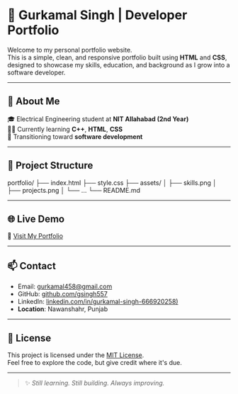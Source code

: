 # 💼 Gurkamal Singh | Developer Portfolio

Welcome to my personal portfolio website.  
This is a simple, clean, and responsive portfolio built using **HTML** and **CSS**, designed to showcase my skills, education, and background as I grow into a software developer.

---

## 📌 About Me

🎓 Electrical Engineering student at **NIT Allahabad (2nd Year)**  
👨‍💻 Currently learning **C++**, **HTML**, **CSS**  
🚀 Transitioning toward **software development**

---

## 📁 Project Structure
portfolio/
├── index.html
├── style.css
├── assets/
│ ├── skills.png
│ ├── projects.png
│ └── ...
└── README.md


---

## 🌐 Live Demo

🔗 [Visit My Portfolio](https://gurkamalsingh.github.io/portfolio/)

---

## 📫 Contact

- Email: gurkamal458@gmail.com  
- GitHub: [github.com/gsingh557](https://gsingh557.github.io/Portfolio/)  
- LinkedIn: [linkedin.com/in/gurkamal-singh-666920258)](https://www.linkedin.com/in/gurkamal-singh-666920258)  
- **Location**: Nawanshahr, Punjab

---

## 📜 License

This project is licensed under the [MIT License](LICENSE).  
Feel free to explore the code, but give credit where it's due.

---

> ✨ *Still learning. Still building. Always improving.*

